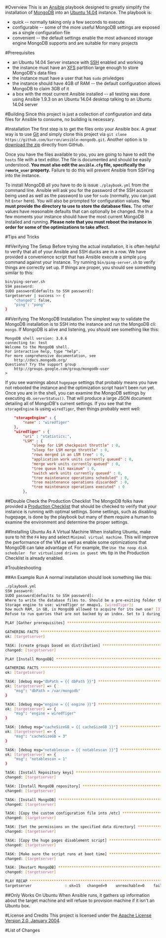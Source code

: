 #Overview
This is an [Ansible](http://www.ansible.com/) playbook designed to greatly simplify the installation 
of [MongoDB](https://www.mongodb.org/) into an [Ubuntu 14.04](http://www.ubuntu.com/) instance.  The playbook is:

* quick -- normally taking only a few seconds to execute
* configurable -- some of the more useful MongoDB settings are exposed as a single configuration file
* convenient -- the default settings enable the most advanced storage engine MongoDB supports and are suitable for
many projects

#Prerequisites

* an Ubuntu 14.04 Server instance with [SSH](http://www.openssh.com/) enabled and working
* the instance must have an [XFS](https://en.wikipedia.org/wiki/XFS) partition large enough to store MongoDB's data files
* the instance must have a user that has `sudo` privledges
* the instance should have 4GB of RAM -- the default configuration allows MongoDB to claim 3GB of it
* a box with the most current Ansible installed -- all testing was done using Ansible 1.9.3 on an Ubuntu 14.04 desktop talking 
to an Ubuntu 14.04 server
 
#Building
Since this project is just a collection of configuration and data files for Ansible to consume, no building is necessary.

#Installation
The first step is to get the files onto your Ansible box.  A great way is to use [Git](https://git-scm.com/) and
simply clone this project via `git clone https://github.com/kurron/ansible-mongodb.git`.  Another option is to 
[download the zip](https://github.com/kurron/ansible-mongodb/archive/master.zip) directly from GitHub.

Once you have the files available to you, you are going to have to edit the `hosts` file with a text editor.  The 
file is documented and should be easily understood. **You must also edit the `ansible.cfg` file, specifically the 
`remote_user` property.**  Failure to do this will prevent Ansible from SSH'ing into the instance.

To install MongoDB all you have to do is issue `./playbook.yml` from the command line.  Ansible will ask you for the password 
of the SSH account being used as well as the password to use for `sudo` (normally, you can just hit `Enter` here). You will 
also be prompted for configuration values.  **You must provide the directory to use to store the database files.** The other
values have reasonable defaults that can optionally be changed. the In a few moments your instance should have the most current 
MongoDB installed and running.  **Please note that you must reboot the instance in order for some of the optimizations to take affect.** 

#Tips and Tricks

##Verifying The Setup
Before trying the actual installation, it is often helpful to verify that all of your Ansible and SSH ducks are in a row.  We 
have provided a convenience script that has Ansible execute a simple `ping` command against your instance.  Try running 
`bin/ping-server.sh` to verify things are correctly set up.  If things are proper, you should see something similar to this:

```bash
bin/ping-server.sh 
SSH password: 
SUDO password[defaults to SSH password]: 
targetserver | success >> {
    "changed": false, 
    "ping": "pong"
}
```

##Verifying The MongoDB Installation
The simplest way to validate the MongoDB installation is to SSH into the instance and run the MongoDB cli: `mongo`.  If MongoDB is alive and
listening, you should see something like this:

```
MongoDB shell version: 3.0.6
connecting to: test
Welcome to the MongoDB shell.
For interactive help, type "help".
For more comprehensive documentation, see
	http://docs.mongodb.org/
Questions? Try the support group
	http://groups.google.com/group/mongodb-user
> 
```

If you see warnings about `hugepage` settings that probably means you have not rebooted the instance and the optimization script 
hasn't been run yet.  Once you are in the shell, you can examine the MongoDB settings by executing `db.serverStatus()`.  That will 
produce a large JSON document detailing all of MongoDB's current settings.  If you see that the `storageEngine` is using
 `wiredTiger`, then things probably went well:

```json
	"storageEngine" : {
		"name" : "wiredTiger"
	},
	"wiredTiger" : {
		"uri" : "statistics:",
		"LSM" : {
			"sleep for LSM checkpoint throttle" : 0,
			"sleep for LSM merge throttle" : 0,
			"rows merged in an LSM tree" : 0,
			"application work units currently queued" : 0,
			"merge work units currently queued" : 0,
			"tree queue hit maximum" : 0,
			"switch work units currently queued" : 0,
			"tree maintenance operations scheduled" : 0,
			"tree maintenance operations discarded" : 0,
			"tree maintenance operations executed" : 0
		},
```

##Double Check the Production Checklist
The MongoDB folks have provided a [Production Checklist](http://docs.mongodb.org/manual/administration/production-checklist/) that 
should be checked to verify that your instance is running with optimal settings.  Some settings, such as disabling hugepage, is 
done by the playbook but many of them require a human to examine the environment and determine the proper settings.

##Installing Ubuntu As A Virtual Machine
When installing Ubuntu, make sure to hit the `F4` key and select `Minimal virtual machine`.  This will improve the performance 
of the VM as well as enable some optimizations that MongoDB can take advantage of.  For example,  the `Use the noop disk scheduler 
for virtualized drives in guest VMs` tip in the Production Checklist is already enabled.

#Troubleshooting

##An Example Run
A normal installation should look something like this:

```bash
./playbook.yml 
SSH password: 
SUDO password[defaults to SSH password]: 
Where to write the database files to. Should be a pre-exiting folder that is an XFS file system.: /var/mongodb
Storage engine to use: wiredTiger or mmapv1. [wiredTiger]: 
how much RAM, in GB, is MongoDB allowed to acquire for its own use? [3]: 
Refuse to run queries that are not backed by an index. Set to 1 during development and 0 in production. [1]: 

PLAY [Gather prerequisites] *************************************************** 

GATHERING FACTS *************************************************************** 
ok: [targetserver]

TASK: [create groups based on distribution] *********************************** 
changed: [targetserver]

PLAY [Install MongoDB] ******************************************************** 

GATHERING FACTS *************************************************************** 
ok: [targetserver]

TASK: [debug msg="dbPath = {{ dbPath }}"] ************************************* 
ok: [targetserver] => {
    "msg": "dbPath = /var/mongodb"
}

TASK: [debug msg="engine = {{ engine }}"] ************************************* 
ok: [targetserver] => {
    "msg": "engine = wiredTiger"
}

TASK: [debug msg="cacheSizeGB = {{ cacheSizeGB }}"] *************************** 
ok: [targetserver] => {
    "msg": "cacheSizeGB = 3"
}

TASK: [debug msg="notablescan = {{ notablescan }}"] *************************** 
ok: [targetserver] => {
    "msg": "notablescan = 1"
}

TASK: [Install Repository keys] *********************************************** 
changed: [targetserver]

TASK: [Install MongoDB repository] ******************************************** 
changed: [targetserver]

TASK: [Install MongoDB] ******************************************************* 
changed: [targetserver]

TASK: [Copy the custom configuration file into /etc] ************************** 
changed: [targetserver]

TASK: [Set the permissions on the specified data directory] ******************* 
changed: [targetserver]

TASK: [Copy the huge pages disablement script] ******************************** 
changed: [targetserver]

TASK: [Make sure the script runs at boot time] ******************************** 
changed: [targetserver]

TASK: [Restart MongoDB] ******************************************************* 
changed: [targetserver]

PLAY RECAP ******************************************************************** 
targetserver               : ok=15   changed=9    unreachable=0    failed=0   
```

##Only Works On Ubuntu
When Ansible runs, it gathers up information about the target machine and will refuse to provision machine if 
it isn't an Ubuntu box.

#License and Credits
This project is licensed under the [Apache License Version 2.0, January 2004](http://www.apache.org/licenses/).

#List of Changes
